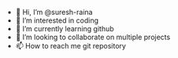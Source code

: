 - 👋 Hi, I’m @suresh-raina
- 👀 I’m interested in coding
- 🌱 I’m currently learning github
- 💞️ I’m looking to collaborate on multiple projects
- 📫 How to reach me git repository

<!---
suresh-raina/suresh-raina is a ✨ special ✨ repository because its `README.md` (this file) appears on your GitHub profile.
You can click the Preview link to take a look at your changes.
--->
